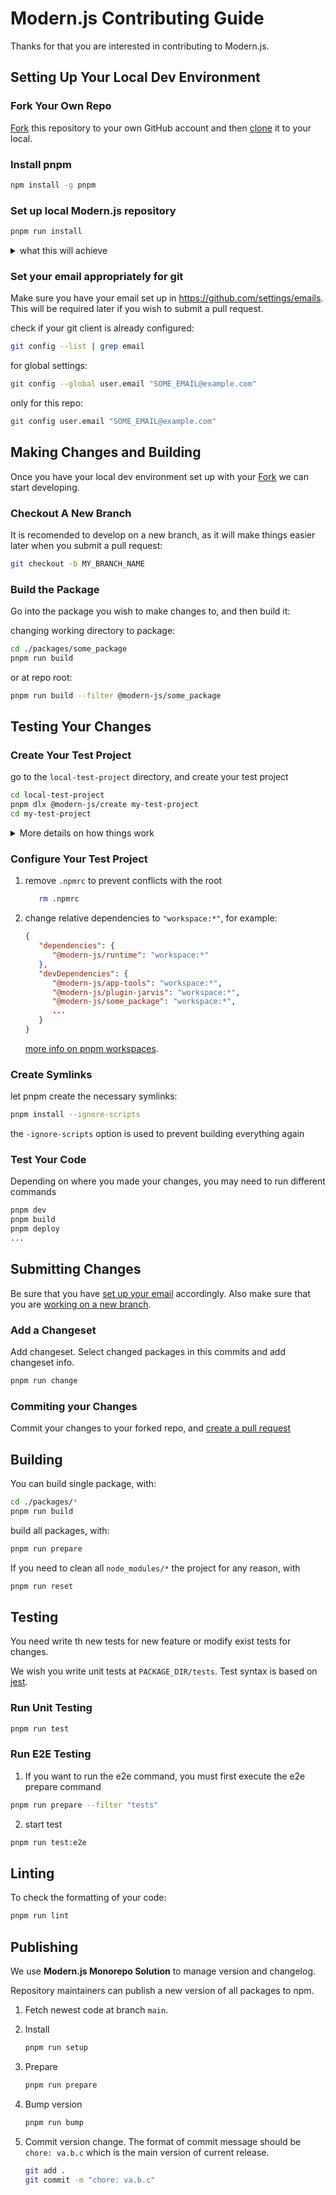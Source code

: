 # Modern.js Contributing Guide

Thanks for that you are interested in contributing to Modern.js.

## Setting Up Your Local Dev Environment

### Fork Your Own Repo
[Fork](https://help.github.com/articles/fork-a-repo/) this repository to your
own GitHub account and then
[clone](https://help.github.com/articles/cloning-a-repository/) it to your
local.

### Install pnpm

```zsh
npm install -g pnpm
```

### Set up local Modern.js repository

```zsh
pnpm run install
```

<details>
   <summary>
   what this will achieve
   </summary>

- install all dependencies
- create symlinks between necessary packages in the monorepo
- run `prepare` script, building all packages (this will take some time, but is necessary to ensure all package dependencies are built and available)

A full rebuild of all packages is generally not needed after this. Should a new feature you are developing require an updated version of another package, building those necessary dependencies is usually enough.
</details>

### Set your email appropriately for git

Make sure you have your email set up in <https://github.com/settings/emails>. This will be required later if you wish to submit a pull request.

check if your git client is already configured:

```zsh
git config --list | grep email
```

for global settings:

```zsh
git config --global user.email "SOME_EMAIL@example.com"
```

only for this repo:

```zsh
git config user.email "SOME_EMAIL@example.com"
```

## Making Changes and Building

Once you have your local dev environment set up with your [Fork](https://help.github.com/articles/fork-a-repo/) we can start developing.

### Checkout A New Branch

It is recomended to develop on a new branch, as it will make things easier later when you submit a pull request:

```zsh
git checkout -b MY_BRANCH_NAME
```

### Build the Package

Go into the package you wish to make changes to, and then build it:

changing working directory to package:

```zsh
cd ./packages/some_package
pnpm run build
```

or at repo root:

```zsh
pnpm run build --filter @modern-js/some_package
```

## Testing Your Changes

### Create Your Test Project

go to the `local-test-project` directory, and create your test project

```zsh
cd local-test-project
pnpm dlx @modern-js/create my-test-project
cd my-test-project
```

<details>
   <summary>
   More details on how things work
   </summary>

   Subdirectories of `local-test-project` directory is ignored by `.gitignore` file, and thus we can safely use it as a playground for the code we are developing. Furthermore, the `local-test-project/pnpm-workspace.yaml` file helps pnpm symlink dependencies in our test project to the built files in the main monorepo. Here is more info on [pnpm Workspaces](https://pnpm.io/workspaces).
</details>

### Configure Your Test Project

1. remove `.npmrc` to prevent conflicts with the root

   ```zsh
      rm .npmrc
   ```

2. change relative dependencies to `"workspace:*"`, for example:

   ```json
   {
      "dependencies": {
         "@modern-js/runtime": "workspace:*"
      },
      "devDependencies": {
         "@modern-js/app-tools": "workspace:*",
         "@modern-js/plugin-jarvis": "workspace:*",
         "@modern-js/some_package": "workspace:*",
         ...
      }
   }
   ```

   [more info on pnpm workspaces](https://pnpm.io/workspaces).

### Create Symlinks

let pnpm create the necessary symlinks:

```zsh
pnpm install --ignore-scripts
```

the `-ignore-scripts` option is used to prevent building everything again

### Test Your Code

Depending on where you made your changes, you may need to run different commands

```zsh
pnpm dev
pnpm build
pnpm deploy
...
```

## Submitting Changes

Be sure that you have [set up your email](#set-your-email-appropriately-for-git) accordingly. Also make sure that you are [working on a new branch](#checkout-a-new-branch).

### Add a Changeset

Add changeset. Select changed packages in this commits and add changeset info.

```zsh
pnpm run change
```

### Commiting your Changes

Commit your changes to your forked repo, and [create a pull request](https://help.github.com/articles/creating-a-pull-request/)


## Building

You can build single package, with:

```zsh
cd ./packages/*
pnpm run build
```

build all packages, with:

```zsh
pnpm run prepare
```

If you need to clean all `node_modules/*` the project for any reason, with

```zsh
pnpm run reset
```

## Testing

You need write th new tests for new feature or modify exist tests for changes.

We wish you write unit tests at `PACKAGE_DIR/tests`. Test syntax is based on [jest](https://jestjs.io/).

### Run Unit Testing

```sh
pnpm run test
```

### Run E2E Testing

1. If you want to run the e2e command, you must first execute the e2e prepare command

```sh
pnpm run prepare --filter "tests"
```

2. start test

```sh
pnpm run test:e2e
```

## Linting

To check the formatting of your code:

```zsh
pnpm run lint
```

## Publishing

We use **Modern.js Monorepo Solution** to manage version and changelog.

Repository maintainers can publish a new version of all packages to npm.

1. Fetch newest code at branch `main`.
2. Install

   ```zsh
   pnpm run setup
   ```

3. Prepare

   ```zsh
   pnpm run prepare
   ```

4. Bump version

   ```zsh
   pnpm run bump
   ```

5. Commit version change. The format of commit message should be `chore: va.b.c` which is the main version of current release.

   ```zsh
   git add .
   git commit -m "chore: va.b.c"
   ```
